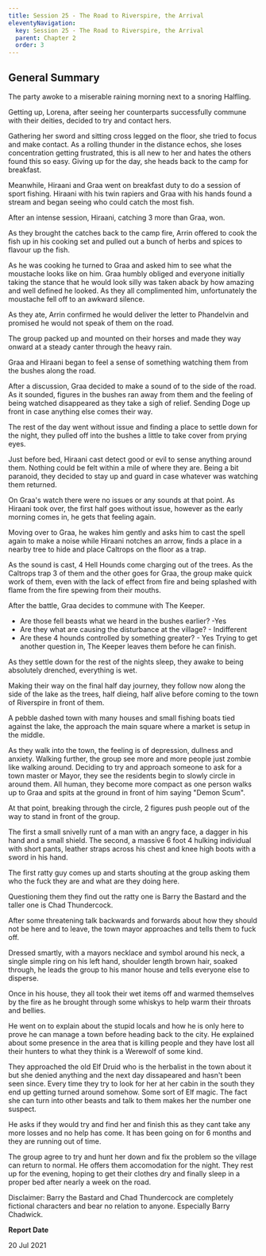 ```yaml
---
title: Session 25 - The Road to Riverspire, the Arrival
eleventyNavigation:
  key: Session 25 - The Road to Riverspire, the Arrival
  parent: Chapter 2
  order: 3
---
```


## General Summary

The party awoke to a miserable raining morning next to a snoring Halfling.  

 Getting up, Lorena, after seeing her counterparts successfully commune with their deities, decided to try and contact hers.  

 Gathering her sword and sitting cross legged on the floor, she tried to focus and make contact. As a rolling thunder in the distance echos, she loses concentration getting frustrated, this is all new to her and hates the others found this so easy. Giving up for the day, she heads back to the camp for breakfast.  

 Meanwhile, Hiraani and Graa went on breakfast duty to do a session of sport fishing. Hiraani with his twin rapiers and Graa with his hands found a stream and began seeing who could catch the most fish.  

 After an intense session, Hiraani, catching 3 more than Graa, won.  

 As they brought the catches back to the camp fire, Arrin offered to cook the fish up in his cooking set and pulled out a bunch of herbs and spices to flavour up the fish.  

 As he was cooking he turned to Graa and asked him to see what the moustache looks like on him. Graa humbly obliged and everyone initially taking the stance that he would look silly was taken aback by how amazing and well defined he looked. As they all complimented him, unfortunately the moustache fell off to an awkward silence.  

 As they ate, Arrin confirmed he would deliver the letter to Phandelvin and promised he would not speak of them on the road.  

 The group packed up and mounted on their horses and made they way onward at a steady canter through the heavy rain.  

 Graa and Hiraani began to feel a sense of something watching them from the bushes along the road.   

 After a discussion, Graa decided to make a sound of to the side of the road. As it sounded, figures in the bushes ran away from them and the feeling of being watched disappeared as they take a sigh of relief. Sending Doge up front in case anything else comes their way.  

 The rest of the day went without issue and finding a place to settle down for the night, they pulled off into the bushes a little to take cover from prying eyes.  

 Just before bed, Hiraani cast detect good or evil to sense anything around them. Nothing could be felt within a mile of where they are. Being a bit paranoid, they decided to stay up and guard in case whatever was watching them returned.  

 On Graa's watch there were no issues or any sounds at that point. As Hiraani took over, the first half goes without issue, however as the early morning comes in, he gets that feeling again.  

 Moving over to Graa, he wakes him gently and asks him to cast the spell again to make a noise while Hiraani notches an arrow, finds a place in a nearby tree to hide and place Caltrops on the floor as a trap.  

 As the sound is cast, 4 Hell Hounds come charging out of the trees. As the Caltrops trap 3 of them and the other goes for Graa, the group make quick work of them, even with the lack of effect from fire and being splashed with flame from the fire spewing from their mouths.  

 After the battle, Graa decides to commune with The Keeper.  

*   Are those fell beasts what we heard in the bushes earlier? -Yes
*   Are they what are causing the disturbance at the village? - Indifferent
*   Are these 4 hounds controlled by something greater? - Yes
Trying to get another question in, The Keeper leaves them before he can finish.  

 As they settle down for the rest of the nights sleep, they awake to being absolutely drenched, everything is wet.  

 Making their way on the final half day journey, they follow now along the side of the lake as the trees, half dieing, half alive before coming to the town of Riverspire in front of them.  

 A pebble dashed town with many houses and small fishing boats tied against the lake, the approach the main square where a market is setup in the middle.  

 As they walk into the town, the feeling is of depression, dullness and anxiety. Walking further, the group see more and more people just zombie like walking around. Deciding to try and approach someone to ask for a town master or Mayor, they see the residents begin to slowly circle in around them. All human, they become more compact as one person walks up to Graa and spits at the ground in front of him saying "Demon Scum".  

 At that point, breaking through the circle, 2 figures push people out of the way to stand in front of the group.  

 The first a small snivelly runt of a man with an angry face, a dagger in his hand and a small shield. The second, a massive 6 foot 4 hulking individual with short pants, leather straps across his chest and knee high boots with a sword in his hand.  

 The first ratty guy comes up and starts shouting at the group asking them who the fuck they are and what are they doing here.  

 Questioning them they find out the ratty one is Barry the Bastard and the taller one is Chad Thundercock.  

 After some threatening talk backwards and forwards about how they should not be here and to leave, the town mayor approaches and tells them to fuck off.  

 Dressed smartly, with a mayors necklace and symbol around his neck, a single simple ring on his left hand, shoulder length brown hair, soaked through, he leads the group to his manor house and tells everyone else to disperse.  

 Once in his house, they all took their wet items off and warmed themselves by the fire as he brought through some whiskys to help warm their throats and bellies.  

 He went on to explain about the stupid locals and how he is only here to prove he can manage a town before heading back to the city. He explained about some presence in the area that is killing people and they have lost all their hunters to what they think is a Werewolf of some kind.  

 They approached the old Elf Druid who is the herbalist in the town about it but she denied anything and the next day dissapeared and hasn't been seen since. Every time they try to look for her at her cabin in the south they end up getting turned around somehow. Some sort of Elf magic. The fact she can turn into other beasts and talk to them makes her the number one suspect.  

 He asks if they would try and find her and finish this as they cant take any more losses and no help has come. It has been going on for 6 months and they are running out of time.  

 The group agree to try and hunt her down and fix the problem so the village can return to normal. He offers them accomodation for the night. They rest up for the evening, hoping to get their clothes dry and finally sleep in a proper bed after nearly a week on the road.

Disclaimer: Barry the Bastard and Chad Thundercock are completely fictional characters and bear no relation to anyone. Especially Barry Chadwick.  

**Report Date**

20 Jul 2021
